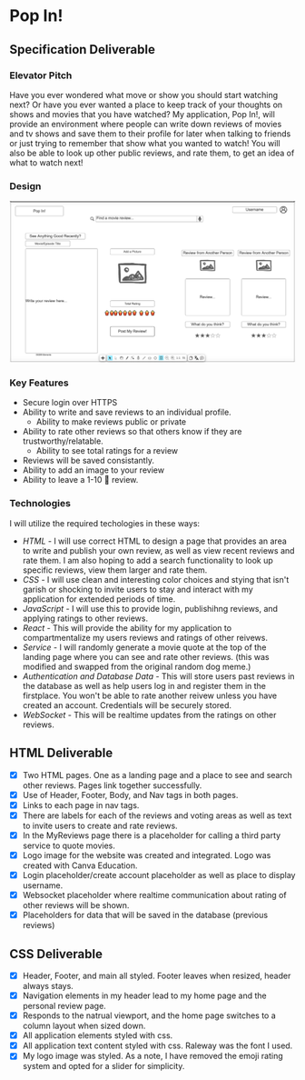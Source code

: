 # Pop In!
## Specification Deliverable
### Elevator Pitch
Have you ever wondered what move or show you should start watching next? Or have you ever wanted a place to keep track of your thoughts on shows and movies that you have watched? My application, Pop In!, will provide an environment where people can write down reviews of movies and tv shows and save them to their profile for later when talking to friends or just trying to remember that show what you wanted to watch! You will also be able to look up other public reviews, and rate them, to get an idea of what to watch next!
### Design
![rough layout for Pop In!](/Images/Rough%20Design.png)
### Key Features
* Secure login over HTTPS
* Ability to write and save reviews to an individual profile.
    - Ability to make reviews public or private
* Ability to rate other reviews so that others know if they are trustworthy/relatable.
    - Ability to see total ratings for a review
* Reviews will be saved consistantly.
* Ability to add an image to your review
* Ability to leave a 1-10 :popcorn: review.
### Technologies
I will utilize the required techologies in these ways:
* *HTML -* I will use correct HTML to design a page that provides an area to write and publish your own review, as well as view recent reviews and rate them. I am also hoping to add a search functionality to look up specific reviews, view them larger and rate them.
* *CSS -* I will use clean and interesting color choices and stying that isn't garish or shocking to invite users to stay and interact with my application for extended periods of time.
* *JavaScript -* I will use this to provide login, publishihng reviews, and applying ratings to other reviews.
* *React -* This will provide the ability for my application to compartmentalize my users reviews and ratings of other reivews.
* *Service -* I will randomly generate a movie quote at the top of the landing page where you can see and rate other reviews. (this was modified and swapped from the original random dog meme.)
* *Authentication and Database Data -* This will store users past reviews in the database as well as help users log in and register them in the firstplace. You won't be able to rate another reivew unless you have created an account. Credentials will be securely stored.
* *WebSocket -* This will be realtime updates from the ratings on other reviews.
## HTML Deliverable
- [x] Two HTML pages. One as a landing page and a place to see and search other reviews. Pages link together successfully.
- [x] Use of Header, Footer, Body, and Nav tags in both pages. 
- [x] Links to each page in nav tags.
- [x] There are labels for each of the reviews and voting areas as well as text to invite users to create and rate reviews.
- [x] In the MyReviews page there is a placeholder for calling a third party service to quote movies.
- [x] Logo image for the website was created and integrated. Logo was created with Canva Education.
- [x] Login placeholder/create account placeholder as well as place to display username.
- [x] Websocket placeholder where realtime communication about rating of other reviews will be shown.
- [x] Placeholders for data that will be saved in the database (previous reviews)
## CSS Deliverable
- [x] Header, Footer, and main all styled. Footer leaves when resized, header always stays. 
- [x] Navigation elements in my header lead to my home page and the personal review page.
- [x] Responds to the natrual viewport, and the home page switches to a column layout when sized down.
- [x] All application elements styled with css.
- [x] All application text content styled with css. Raleway was the font I used.
- [x] My logo image was styled.
As a note, I have removed the emoji rating system and opted for a slider for simplicity.